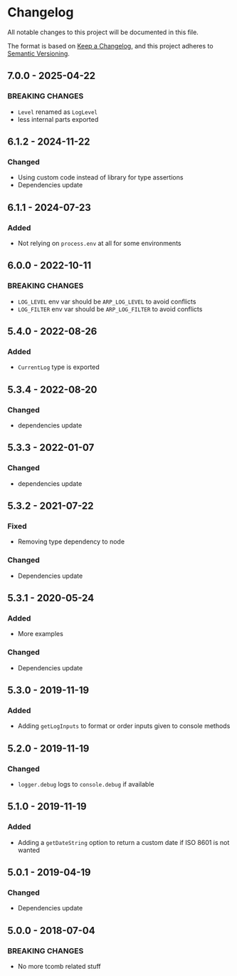 # Changelog

All notable changes to this project will be documented in this file.

The format is based on [Keep a Changelog](https://keepachangelog.com/en/1.0.0/),
and this project adheres to [Semantic Versioning](https://semver.org/spec/v2.0.0.html).

## 7.0.0 - 2025-04-22

### BREAKING CHANGES

- `Level` renamed as `LogLevel`
- less internal parts exported

## 6.1.2 - 2024-11-22

### Changed

- Using custom code instead of library for type assertions
- Dependencies update

## 6.1.1 - 2024-07-23

### Added

- Not relying on `process.env` at all for some environments

## 6.0.0 - 2022-10-11

### BREAKING CHANGES

- `LOG_LEVEL` env var should be `ARP_LOG_LEVEL` to avoid conflicts
- `LOG_FILTER` env var should be `ARP_LOG_FILTER` to avoid conflicts

## 5.4.0 - 2022-08-26

### Added

- `CurrentLog` type is exported

## 5.3.4 - 2022-08-20

### Changed

- dependencies update

## 5.3.3 - 2022-01-07

### Changed

- dependencies update

## 5.3.2 - 2021-07-22

### Fixed

- Removing type dependency to node

### Changed

- Dependencies update

## 5.3.1 - 2020-05-24

### Added

- More examples

### Changed

- Dependencies update

## 5.3.0 - 2019-11-19

### Added

- Adding `getLogInputs` to format or order inputs given to console methods

## 5.2.0 - 2019-11-19

### Changed

- `logger.debug` logs to `console.debug` if available

## 5.1.0 - 2019-11-19

### Added

- Adding a `getDateString` option to return a custom date if ISO 8601 is not wanted

## 5.0.1 - 2019-04-19

### Changed

- Dependencies update

## 5.0.0 - 2018-07-04

### BREAKING CHANGES

- No more tcomb related stuff
